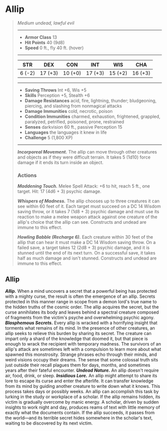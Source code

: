 # Allip
>*Medium undead, lawful evil*
>___
>- **Armor Class** 13
>- **Hit Points** 40 (9d8)
>- **Speed** 0 ft., fly 40 ft. (hover)
>___
>|STR|DEX|CON|INT|WIS|CHA|
>|:---:|:---:|:---:|:---:|:---:|:---:|
>|6 (-2)|17 (+3)|10 (+0)|17 (+3)|15 (+2)|16 (+3)|
>___
>- **Saving Throws** Int +6, Wis +5
>- **Skills** Perception +5, Stealth +6
>- **Damage Resistances** acid, fire, lightning, thunder; bludgeoning, piercing, and slashing from nonmagical attacks
>- **Damage Immunities** cold, necrotic, poison
>- **Condition Immunities** charmed, exhaustion, frightened, grappled, paralyzed, petrified, poisoned, prone, restrained
>- **Senses** darkvision 60 ft., passive Perception 15
>- **Languages** the languages it knew in life
>- **Challenge** 5 (1,800 XP)
>___
>***Incorporeal Movement.*** The allip can move through other creatures and objects as if they were difficult terrain. It takes 5 (1d10) force damage if it ends its turn inside an object.  
>
>### Actions
>***Maddening Touch.*** Melee Spell Attack: +6 to hit, reach 5 ft., one target. Hit: 17 (4d6 + 3) psychic damage.  
>
>***Whispers of Madness.*** The allip chooses up to three creatures it can see within 60 feet of it. Each target must succeed on a DC 14 Wisdom saving throw, or it takes 7 (1d8 + 3) psychic damage and must use its reaction to make a melee weapon attack against one creature of the allip's choice that the allip can see. Constructs and undead are immune to this effect.  
>
>***Howling Babble (Recharge 6).*** Each creature within 30 feet of the allip that can hear it must make a DC 14 Wisdom saving throw. On a failed save, a target takes 12 (2d8 + 3) psychic damage, and it is stunned until the end of its next turn. On a successful save, it takes half as much damage and isn't stunned. Constructs and undead are immune to this effect.
## Allip
***Allip.*** When a mind uncovers a secret that a powerful being has protected with a mighty curse, the result is often the emergence of an allip. Secrets protected in this manner range in scope from a demon lord's true name to the hidden truths of the cosmic order. The allip acquires the secret, but the curse annihilates its body and leaves behind a spectral creature composed of fragments from the victim's psyche and overwhelming psychic agony.
***Blasphemous Secrets.*** Every allip is wracked with a horrifying insight that torments what remains of its mind. In the presence of other creatures, an allip seeks to relieve this burden by sharing its secret. The creature can impart only a shard of the knowledge that doomed it, but that piece is enough to wrack the recipient with temporary madness.
The survivors of an allip's attack are sometimes left with a compulsion to learn more about what spawned this monstrosity. Strange phrases echo through their minds, and weird visions occupy their dreams. The sense that some colossal truth sits just outside their recall plagues them for days, months, and sometimes years after their fateful encounter.
***Undead Nature.*** An allip doesn't require air, food, drink, or sleep.
***Insidious Lore.*** An allip might attempt to share its lore to escape its curse and enter the afterlife. It can transfer knowledge from its mind by guiding another creature to write down what it knows. This process takes days or possibly weeks. An allip can accomplish this task by lurking in the study or workplace of a scholar. If the allip remains hidden, its victim is gradually overcome by manic energy. A scholar, driven by sudden insights to work night and day, produces reams of text with little memory of exactly what the documents contain. If the allip succeeds, it passes from the world—and its terrible secret hides somewhere in the scholar's text, waiting to be discovered by its next victim.